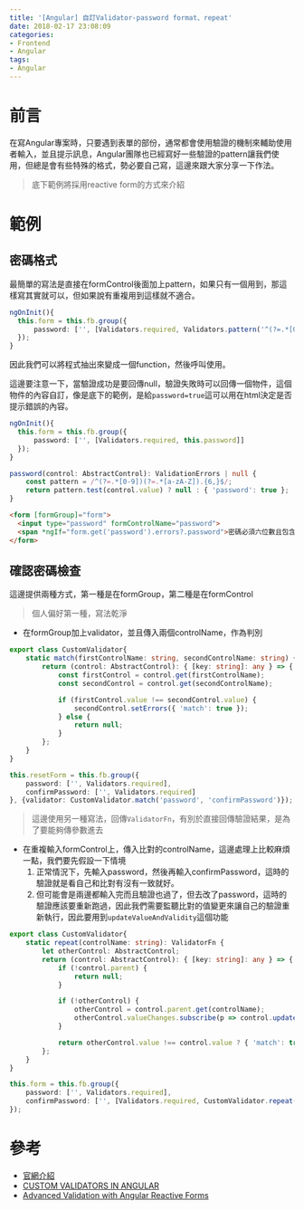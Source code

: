 ```yaml
---
title: '[Angular] 自訂Validator-password format、repeat'
date: 2018-02-17 23:08:09
categories:
- Frontend
- Angular
tags:
- Angular
---
```


# 前言

在寫Angular專案時，只要遇到表單的部份，通常都會使用驗證的機制來輔助使用者輸入，並且提示訊息，Angular團隊也已經寫好一些驗證的pattern讓我們使用，但總是會有些特殊的格式，勢必要自己寫，這邊來跟大家分享一下作法。

<!--more-->

> 底下範例將採用reactive form的方式來介紹

# 範例

## 密碼格式

最簡單的寫法是直接在formControl後面加上pattern，如果只有一個用到，那這樣寫其實就可以，但如果說有重複用到這樣就不適合。

```typescript
ngOnInit(){
  this.form = this.fb.group({
      password: ['', [Validators.required, Validators.pattern('^(?=.*[0-9])(?=.*[a-zA-Z]).{6,}$')]]
  });
}
```

因此我們可以將程式抽出來變成一個function，然後呼叫使用。

這邊要注意一下，當驗證成功是要回傳null，驗證失敗時可以回傳一個物件，這個物件的內容自訂，像是底下的範例，是給`password=true`這可以用在html決定是否提示錯誤的內容。

```typescript
ngOnInit(){
  this.form = this.fb.group({
      password: ['', [Validators.required, this.password]]
  });
}

password(control: AbstractControl): ValidationErrors | null {
	const pattern = /^(?=.*[0-9])(?=.*[a-zA-Z]).{6,}$/;
	return pattern.test(control.value) ? null : { 'password': true };
}
```

```html
<form [formGroup]="form">
  <input type="password" formControlName="password">
  <span *ngIf="form.get('password').errors?.password">密碼必須六位數且包含英數字。</span>
</form>
```

## 確認密碼檢查

這邊提供兩種方式，第一種是在formGroup，第二種是在formControl

> 個人偏好第一種，寫法乾淨

* 在formGroup加上validator，並且傳入兩個controlName，作為判別

```typescript
export class CustomValidator{
    static match(firstControlName: string, secondControlName: string) {
        return (control: AbstractControl): { [key: string]: any } => {
            const firstControl = control.get(firstControlName);
            const secondControl = control.get(secondControlName);

            if (firstControl.value !== secondControl.value) {
                secondControl.setErrors({ 'match': true });
            } else {
                return null;
            }
        };
    }
}

this.resetForm = this.fb.group({
	password: ['', Validators.required],
	confirmPassword: ['', Validators.required]
}, {validator: CustomValidator.match('password', 'confirmPassword')});
```

> 這邊使用另一種寫法，回傳`ValidatorFn`，有別於直接回傳驗證結果，是為了要能夠傳參數進去

* 在重複輸入formControl上，傳入比對的controlName，這邊處理上比較麻煩一點，我們要先假設一下情境
  1. 正常情況下，先輸入password，然後再輸入confirmPassword，這時的驗證就是看自己和比對有沒有一致就好。
  2. 但可能會是兩邊都輸入完而且驗證也過了，但去改了password，這時的驗證應該要重新跑過，因此我們需要監聽比對的值變更來讓自己的驗證重新執行，因此要用到`updateValueAndValidity`這個功能

```typescript
export class CustomValidator{
    static repeat(controlName: string): ValidatorFn {
        let otherControl: AbstractControl;
        return (control: AbstractControl): { [key: string]: any } => {
            if (!control.parent) {
                return null;
            }

            if (!otherControl) {
                otherControl = control.parent.get(controlName);
                otherControl.valueChanges.subscribe(p => control.updateValueAndValidity());
            }

            return otherControl.value !== control.value ? { 'match': true } : null;
        };
    }
}

this.form = this.fb.group({
	password: ['', Validators.required],
	confirmPassword: ['', [Validators.required, CustomValidator.repeat('password')]]
});
```

# 參考

* [官網介紹](https://angular.io/guide/form-validation)
* [CUSTOM VALIDATORS IN ANGULAR](https://blog.thoughtram.io/angular/2016/03/14/custom-validators-in-angular-2.html)
* [Advanced Validation with Angular Reactive Forms](https://medium.com/@amcdnl/advanced-validation-with-angular-reactive-forms-2929759bf6e3)

